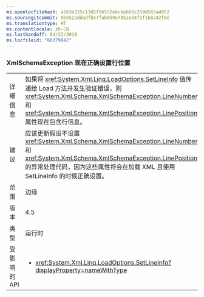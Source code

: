 ```yaml
---
ms.openlocfilehash: a5b3e325c13d2f56532ebc6ebb5c259d565a4952
ms.sourcegitcommit: 9b552addadfb57fab0b9e7852ed4f1f1b8a42f8e
ms.translationtype: HT
ms.contentlocale: zh-CN
ms.lasthandoff: 04/23/2019
ms.locfileid: "66379642"
---
```

### <a name="xmlschemaexception-now-sets-line-positions-properly"></a>XmlSchemaException 现在正确设置行位置

|   |   |
|---|---|
|详细信息|如果将 <xref:System.Xml.Linq.LoadOptions.SetLineInfo> 值传递给 Load 方法并发生验证错误，则 <xref:System.Xml.Schema.XmlSchemaException.LineNumber> 和 <xref:System.Xml.Schema.XmlSchemaException.LinePosition> 属性现在包含行信息。|
|建议|应该更新假设不设置 <xref:System.Xml.Schema.XmlSchemaException.LineNumber> 和 <xref:System.Xml.Schema.XmlSchemaException.LinePosition> 的异常处理代码，因为这些属性将会在加载 XML 且使用 SetLineInfo 的时候正确设置。|
|范围|边缘|
|版本|4.5|
|类型|运行时|
|受影响的 API|<ul><li><xref:System.Xml.Linq.LoadOptions.SetLineInfo?displayProperty=nameWithType></li></ul>|

